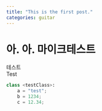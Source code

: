 ```yaml
---
title: "This is the first post."
categories: guitar
---
```


# 아. 아. 마이크테스트  

테스트  
Test

```python
class <testClass>:
    a = "test";
    b = 1234;
    c = 12.34;
```